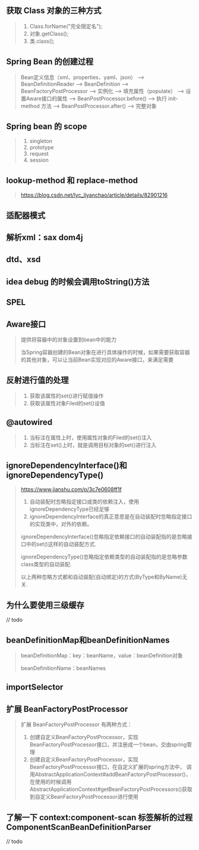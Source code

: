 
## 获取 Class 对象的三种方式
> 1. Class.forName("完全限定名");
> 2. 对象.getClass();
> 3. 类.class();

## Spring Bean 的创建过程
> Bean定义信息（xml、properties、yaml、json） --> BeanDefinitionReader --> BeanDefinition --> BeanFactoryPostProcessor 
> --> 实例化 --> 填充属性（populate） --> 设置Aware接口的属性 --> BeanPostProcessor.before() --> 执行 init-method 方法 
> --> BeanPostProcessor.after() --> 完整对象

## Spring bean 的 scope
> 1. singleton
> 2. prototype
> 3. request
> 4. session

## lookup-method 和 replace-method
> https://blog.csdn.net/lyc_liyanchao/article/details/82901216

## 适配器模式

## 解析xml：sax  dom4j

## dtd、xsd

## idea debug 的时候会调用toString()方法

## SPEL

## Aware接口
> 提供将容器中的对象设置到bean中的能力
> 
> 当Spring容器创建的Bean对象在进行具体操作的时候，如果需要获取容器的其他对象，可以让当前Bean实现对应的Aware接口，来满足需要

## 反射进行值的处理
> 1. 获取该属性的set()进行赋值操作
> 2. 获取该属性对象Filed的set()设值

## @autowired
> 1. 当标注在属性上时，使用属性对象的Filed的set()注入
> 2. 当标注在set()上时，就是调用目标对象的set()进行注入

## ignoreDependencyInterface()和ignoreDependencyType()
> https://www.jianshu.com/p/3c7e0608ff1f
> 1. 自动装配时忽略指定接口或类的依赖注入，使用ignoreDependencyType已经足够
> 2. ignoreDependencyInterface的真正意思是在自动装配时忽略指定接口的实现类中，对外的依赖。
> 
> ignoreDependencyInterface()忽略指定依赖接口的自动装配指的是忽略接口中的set()这样的自动装配方式.
>
> ignoreDependencyType()忽略指定依赖类型的自动装配指的是忽略参数class类型的自动装配.
>
> 以上两种忽略方式都和自动装配(自动绑定)的方式(ByType和ByName)无关.

## 为什么要使用三级缓存
// todo

## beanDefinitionMap和beanDefinitionNames
> beanDefinitionMap：key：beanName，value：beanDefinition对象
>
> beanDefinitionName：beanNames

## importSelector

## 扩展 BeanFactoryPostProcessor
> 扩展 BeanFactoryPostProcessor 有两种方式：
> 1. 创建自定义BeanFactoryPostProcessor，实现BeanFactoryPostProcessor接口，并注册成一个bean，交由spring管理
> 2. 创建自定义BeanFactoryPostProcessor，实现BeanFactoryPostProcessor接口，在自定义扩展的spring方法中，
     调用AbstractApplicationContext#addBeanFactoryPostProcessor()，
     在使用的时候调用AbstractApplicationContext#getBeanFactoryPostProcessors()获取到自定义BeanFactoryPostProcessor进行使用


## 了解一下  context:component-scan 标签解析的过程  ComponentScanBeanDefinitionParser
// todo